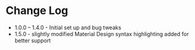 # Change Log

* 1.0.0 – 1.4.0 - Initial set up and bug tweaks
* 1.5.0 - slightly modified Material Design syntax highlighting added for better support